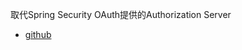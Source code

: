 
取代Spring Security OAuth提供的Authorization Server


- [github](https://github.com/spring-projects/spring-authorization-server)

